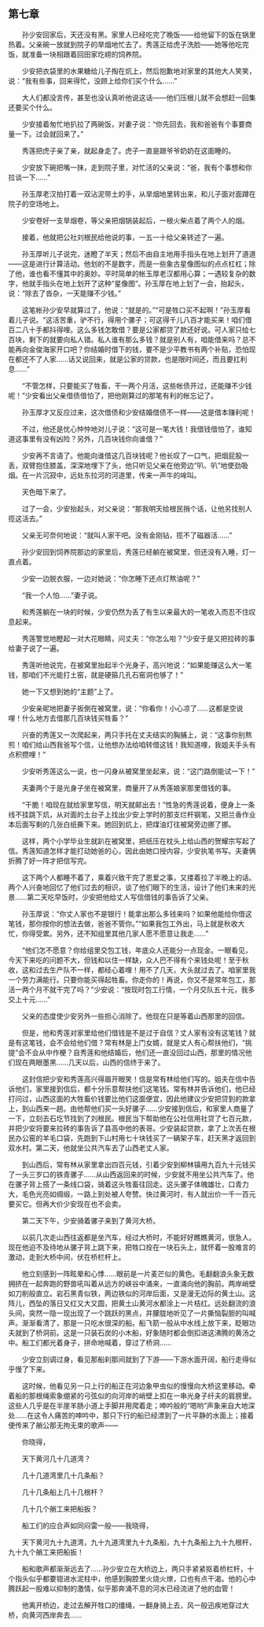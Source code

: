 ## 第七章

&emsp;&emsp;孙少安回家后，天还没有黑。家里人已经吃完了晚饭——给他留下的饭在锅里热着。父亲碗一放就到院子的旱烟地忙去了。秀莲正给虎子洗脸——她等他吃完饭，就准备一块相跟着回田家圪崂的饲养院。

&emsp;&emsp;少安把衣袋里的水果糖给儿子掏在炕上，然后抱歉地对家里的其他大人笑笑，说：“我有些事，回来得忙，没顾上给你们买个什么……”

&emsp;&emsp;大人们都没言传，甚至也没认真听他说这话——他们压根儿就不会想赶一回集还要买个什么。

&emsp;&emsp;少安接着匆忙地扒拉了两碗饭，对妻子说：“你先回去，我和爸爸有个事要商量一下。过会就回来了。”

&emsp;&emsp;秀莲把虎子亲了亲，就起身走了。虎子一直是跟爷爷奶奶在这面睡的。

&emsp;&emsp;少安放下碗把嘴一抹，走到院子里，对忙活的父亲说：“爸，我有个事想和你拉谈一下……”

&emsp;&emsp;孙玉厚老汉拍打着一双沾泥带土的手，从旱烟地里转出来，和儿子面对面蹲在院子的空场地上。

&emsp;&emsp;少安卷好一支旱烟卷，等父亲把烟锅装起后，一根火柴点着了两个人的烟。

&emsp;&emsp;接着，他就把公社刘根民给他说的事，一五一十给父亲转述了一遍。

&emsp;&emsp;孙玉厚听儿子说完，迷瞪了半天；然后不由自主地用手指头在地上划开了道道——这是进行计算活动。他划的不是数字，而是一些象古星像图似的点点杠杠；除了他，谁也看不懂其中的奥妙。平时简单的帐玉厚老汉都用心算；一遇较复杂的数字，他就手指头在地上划开了这种“星像图”。孙玉厚在地上划了一会，抬起头，说：“除去了沓杂，一天能赚不少钱。”

&emsp;&emsp;这笔帐孙少安早就算过了，他说：“就是的。”“可是牲口买不起啊！”孙玉厚看着儿子说。“这活苦重，驴不行，得用个骡子；可这得千儿八百才能买来！咱们借百二八十手都抖得哩。这么多钱怎敢借？要是公家都贷了款还好说。可人家只给七百块，剩下的就要向私人错。私人谁有那么多钱？就是别人有，咱能借来吗？总不能再向金俊海家开口吧？你结婚时借下的钱，要不是少平教书有两个补贴，恐怕现在都还不了人家……话又说回来，就是公家的贷款，也是限时间还，而且要扛利息……”

&emsp;&emsp;“不管怎样，只要能买了牲畜，干一两个月活，这些帐债开过，还能赚不少钱呢！”少安看出父亲借债借怕了，把他刚算过的那笔有利的帐忘记了。

&emsp;&emsp;孙玉厚才又反应过来，这次借债和少安结婚借债不一样——这是借本赚利呢！

&emsp;&emsp;不过，他还是忧心忡忡地对儿子说：“这可是一笔大钱！我借钱借怕了，谁知道这事里有没有凶险？另外，几百块钱你向谁借？”

&emsp;&emsp;少安再不言语了。他能向谁借这几百块钱呢？他长叹了一口气，把烟屁股一丢，双臂抱住膝盖，深深地埋下了头，他只听见父亲在他旁边“叭、叭”地使劲吸烟。在一片沉寂中，远处东拉河的河道里，传来一声牛的哞叫。

&emsp;&emsp;天色暗下来了。

&emsp;&emsp;过了一会，少安抬起头，对父亲说：“那我明天给根民捎个话，让他另找别人揽这活去。”

&emsp;&emsp;父亲无可奈何地说：“就叫人家干吧。没有金刚钻，揽不了磁器活……”

&emsp;&emsp;孙少安回到饲养院那边的家里后，秀莲已经躺在被窝里，但还没有入睡，灯一直点着。

&emsp;&emsp;少安一边脱衣服，一边对她说：“你怎睡下还点灯熬油呢？”

&emsp;&emsp;“我一个人怕……”妻子说。

&emsp;&emsp;和秀莲躺在一块的时候，少安仍然为丢了有生以来最大的一笔收入而忍不住叹息起来。

&emsp;&emsp;秀莲警觉地瞪起一对大花眼睛，问丈夫：“你怎么啦？”少安于是又把拉砖的事给妻子说了一遍。

&emsp;&emsp;秀莲听他说完，在被窝里抬起半个光身子，高兴地说：“如果能赚这么大一笔钱，那咱们不光能打土窑，就是硬箍几孔石窑洞也够了！”

&emsp;&emsp;她一下又想到她的“主题”上了。

&emsp;&emsp;少安亲昵地把妻子扳倒在被窝里，说：“你看你！小心凉了……这都是空说哩！什么地方去借那几百块钱买牲畜？”

&emsp;&emsp;兴奋的秀莲又一次爬起来，两只手托在丈夫结实的胸脯上，说：“这事你别熬煎！咱们给山西我爸写个信，让他想办法给咱转借这钱！我知道哩，我姐夫手头有点积攒哩！”

&emsp;&emsp;少安听秀莲这么一说，也一闪身从被窝里坐起来，说：“这门路倒能试一下！”

&emsp;&emsp;夫妻两个于是光身子坐在被窝里，商量开了从秀莲娘家那里借钱的事。

&emsp;&emsp;“干脆！咱现在就给家里写信，明天就邮出去！”性急的秀莲说着，便身上一条线不挂跳下炕，从对面的土台子上找出少安上学时的那支烂杆钢笔，又把兰香作业本后面写剩的几张白纸撕下来。她回到炕上，把煤油灯往被窝旁边挪了挪。

&emsp;&emsp;这样，两个小学毕业生就趴在被窝里，把纸压在枕头上给山西的贺耀宗写起了信。秀莲知道怎样才能打动她爸的心，因此由她口授内容，少安执笔书写。夫妻俩折腾了好一阵才把信写完。

&emsp;&emsp;这下两个人都睡不着了，乘着兴致干完了恩爱之事，又搂着拉了半晚上的话。两个人兴奋地回忆了他们过去的相识，谈了他们眼下的生活，设计了他们未来的光景……第二天吃早饭时，少安把他给丈人写信借钱的事告诉了父亲。

&emsp;&emsp;孙玉厚说：“你丈人家也不是银行！能拿出那么多钱来吗？如果他能给你借这笔钱，那你按你的想法去做，爸爸不管你。”“如果我包工外出，马上就是秋收大忙，你得受累。另外，还不知组里其他几家人愿不愿意让我走……”

&emsp;&emsp;“他们怎不愿意？你给组里交包工钱，年底众人还能分一点现金。一眼看见，今天下来吃的问题不大，但钱和以住一样缺，众人巴不得有个来钱处呢！至于秋收，这和过去生产队不一样，都经心着哩！用不了几天，大头就过去了。咱家里我一个劳力满能行。只要你能买得起牲畜。你走你的！再说，你又不是常年包工，那活一两个月不就干完了吗？”少安说：“按现时包工行情，一个月交队五十元，我多交上十元……”

&emsp;&emsp;父亲的态度使少安另外一些担心消除了。他现在只是等着山西那里的回信。

&emsp;&emsp;但是，他和秀莲对家里给他们借钱是不是过于自信？丈人家有没有这笔钱？就是有这笔钱，会不会给他们借？常有林是上门女婿，就是丈人有心帮扶他们，“挑提”会不会从中作梗？自秀莲和他结婚后，他们还一直没回过山西，那里的情况他们现在两眼墨黑……几天以后，山西的信终于来了。

&emsp;&emsp;这封信把少安和秀莲高兴得眉开眼笑！信是常有林给他们写的。姐夫在信中告诉他们，家里接到信后，都十分乐意帮扶他们这笔钱。常有林并告诉他们，他已经打问过，山西这面的大牲畜价钱要比他们这面便宜，因此他建议少安把贷到的款拿上，到山西来一趟。由他帮他们买一头好骡子……少安接到信后，和家里人商量了一下，立刻去石圪节找到了刘根民。根民当下帮助他在公社信用社贷了七百元款，并把少安将要来拉砖的事告诉了县高中他的表哥。少安装起贷款，拿了上次丢在根民办公窑的羊毛口袋，先跑到下山村用七十块钱买了一辆架子车，赶天黑才返回到双水村。第二天，他就坐公共汽车去了山西老丈人家。

&emsp;&emsp;到山西后，常有林从家里拿出四百元钱，引着少安到柳林镇用九百九十元钱买了一头三岁口的铁青骡子……从山西返回来的时候，少安就不用坐公共汽车了。他在骡子背上搭了一条线口袋，骑着这头牲畜往回走。这头骡子体魄雄壮，口青力大，毛色光亮如绸缎，一路上到处被人夸赞。快过黄河时，有人就出价一千一百元要买它。但再大价少安现在也不会卖。

&emsp;&emsp;第二天下午，少安骑着骡子来到了黄河大桥。

&emsp;&emsp;以前几次走山西往返都是坐汽车，经过大桥时，不能好好瞧瞧黄河，很急人。现在他迫不及待地从骡子背上跳下来，把牲口拴在一块石头上，就怀着一股难言的激动，走到大桥中间，伏在桥栏杆上。

&emsp;&emsp;他立刻感到一阵眩晕和心悸……眼前是一片麦芒似的黄色。毛翻翻浪头象无数拥挤在一起奔跑的野兽吼叫着从远方的峡谷中涌来，一直涌向他的胸前。两岸峭壁如刀削般直立。岩石黑青似铁，两边铁似的河岸后面，又是漫无边际的黄土山。这阵儿，西坠的落日又红又大又圆，把黄土山黄河水都涂上一片桔红。远处翻流的浪头间，突然一隐一现出现了一个跳跃的黑点，并朦胧地听见了一片撕恼裂胆的叫喊声。渐渐看清了，那是一只吃水很深的船。船飞箭一般从中水线上放下来，眨眼功夫就到了桥洞前。这是一只装石炭的小木船，好象随时都会倒扣进这沸腾的黄汤之中。船工们都光着身子，拼命地喊着，穿过了桥洞……

&emsp;&emsp;少安立刻调过身，看见那船刹那间就到了下游——下游水面开阔，船行走得似乎慢了下来。

&emsp;&emsp;这时候，他看见另一只上行的船正在河边象甲虫似的慢慢向大桥这里移动。牵着船的那根绳索象绷紧的弓弦似的向河岸的峭壁上扣在一串光身子纤夫的肩膀里。这些人几乎是在半崖羊肠小道上手脚并用爬着走；呻吟般的“嗯哟”声象来自大地深处……在这令人痛苦的呻吟中，那只下行的船已经漂到了一片平静的水面上；接着便传来了艄公那无拘无束的歌声——

&emsp;&emsp;你晓得，

&emsp;&emsp;天下黄河几十几道湾？

&emsp;&emsp;几十几道湾里几十几条船？

&emsp;&emsp;几十几条船上几十几根杆？

&emsp;&emsp;几十几个艄工来把船扳？

&emsp;&emsp;船工们的应合声如同闷雷一般——我晓得，

&emsp;&emsp;天下黄河九十九道湾，九十九道湾里九十九条船，九十九条船上九十九根杆，九十九个艄工来把船扳！

&emsp;&emsp;船和歌声都渐渐远去了……孙少安立在大桥边上，两只手紧紧抠着桥栏杆，十个指头似乎都要钳进水泥柱中，他感到胸腔里火烧火燎，口也有点干渴。他的心中腾跃起一股难以抑制的激情，似乎那奔涌不息的河水已经流进了他的血管！

&emsp;&emsp;他离开桥边，走过去解开牲口的缰绳，一翻身骑上去，风一般迅疾地穿过大桥，向黄河西岸奔去……